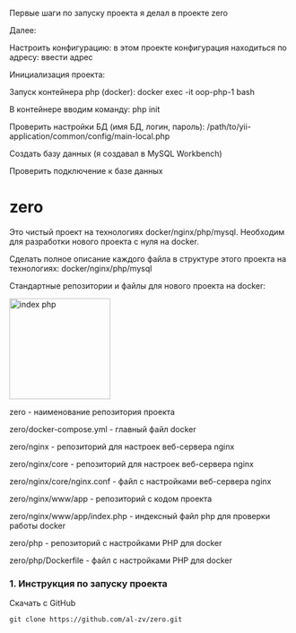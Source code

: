Первые шаги по запуску проекта я делал в проекте zero

Далее:

Настроить конфигурацию: в этом проекте конфигурация находиться по адресу: ввести адрес

Инициализация проекта:

Запуск контейнера php (docker):
docker exec -it oop-php-1 bash

В контейнере вводим команду:
php init

Проверить настройки БД (имя БД, логин, пароль):
/path/to/yii-application/common/config/main-local.php

Создать базу данных (я создавал в MySQL Workbench)

Проверить подключение к базе данных

# zero

Это чистый проект на технологиях docker/nginx/php/mysql. Необходим для разработки нового проекта с нуля на docker.

Сделать полное описание каждого файла в структуре этого проекта на технологиях: docker/nginx/php/mysql

Стандартные репозитории и файлы для нового проекта на docker:

<img width="180" alt="index php" src="https://github.com/al-zv/zero/assets/63869857/77fd833a-1d9b-4e59-96e5-4f60e80f1e69">

zero - наименование репозитория проекта

zero/docker-compose.yml - главный файл docker


zero/nginx - репозиторий для настроек веб-сервера nginx

zero/nginx/core - репозиторий для настроек веб-сервера nginx

zero/nginx/core/nginx.conf - файл с настройками веб-сервера nginx


zero/nginx/www/app - репозиторий с кодом проекта

zero/nginx/www/app/index.php - индексный файл php для проверки работы docker


zero/php - репозиторий с настройками PHP для docker

zero/php/Dockerfile - файл с настройками PHP для docker

### <a name="21">1. Инструкция по запуску проекта</a> 

Скачать с GitHub

    git clone https://github.com/al-zv/zero.git
